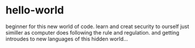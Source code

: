 # hello-world
beginner for this new world of code. learn and creat security to ourself just similler as computer does following the rule and regulation. and getting introudes to new languages of this hidden world...
